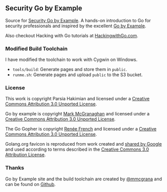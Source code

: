 ## Security Go by Example
Source for [Security Go by Example](http://SecurityGobyExample.com). A hands-on introduction to Go for security professionals and inspired by the excellent [Go by Example](https://gobyexample.com).

Also checkout Hacking with Go tutorials at [HackingwithGo.com](http://hackingwithgo.com).

### Modified Build Toolchain
I have modified the toolchain to work with Cygwin on Windows.

- `tools/build`: Generate pages and store them in `public`.
- `runme.sh`: Generate pages and upload `public` to the S3 bucket.

### License
This work is copyright Parsia Hakimian and licensed under a
[Creative Commons Attribution 3.0 Unported License][CC3-license].

Go by example is copyright [Mark McGranaghan](https://github.com/mmcgrana/) and licensed under a
[Creative Commons Attribution 3.0 Unported License][CC3-license].

The Go Gopher is copyright [Renée French](http://reneefrench.blogspot.com/) and licensed under a
[Creative Commons Attribution 3.0 Unported License][CC3-license].

Golang.org favicon is reproduced from work created and [shared by Google](https://developers.google.com/readme/policies/) and used according to terms described in the [Creative Commons 3.0 Attribution License][CC3-license].

### Thanks
Go by Example site and the build toolchain are created by [@mmcgrana](https://twitter.com/mmcgrana) and can be found on [Github](https://github.com/mmcgrana/gobyexample).

<!-- Links -->

[CC3-license]: http://creativecommons.org/licenses/by/3.0/ 
